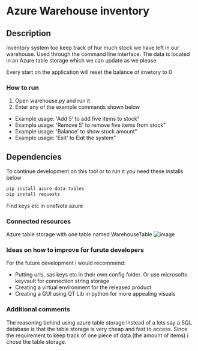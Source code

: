 # Azure Warehouse inventory 

## Description
Inventory system too keep track of hur much stock we have left in our warehouse.
Used through the command line interface.
The data is located in an Azure table storage which we can update as we please

Every start on the application will reset the balance of invetory to 0



### How to run
1. Open warehouse.py and run it
2. Enter any of the example commands shown below
- Example usage: 'Add 5' to add five items to stock"
- Example usage: 'Remove 5' to remove five items from stock"
- Example usage: 'Balance' to show stock amount"
- Example usage: 'Exit' to Exit the system"

## Dependencies
To continue development on this tool or to run it you need these installs below
```python
pip install azure-data-tables
pip install requests
```
Find keys etc in oneNote azure

### Connected resources
Azure table storage with one table named WarehouseTable
![image](https://user-images.githubusercontent.com/55485130/188272211-4b0ea104-b98c-4bf5-bd7f-3a7625bfa363.png)


### Ideas on how to improve for furute developers
For the future development i would recommend:
- Putting urls, sas keys etc in their own config folder. Or use microsofts keyvault for connection string storage
- Creating a virtual environment for the released product 
- Creating a GUI using QT Lib in python for more appealing visuals


### Additional comments
The reasoning behind using azure table storage instead of a lets say a SQL database is that the table storage is very cheap and fast to access. 
Since the requirement to keep track of one piece of data (the amount of items) i chose the table storage.

<br>
